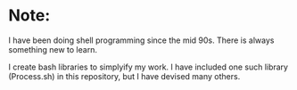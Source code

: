 
Note:
=====

I have been doing shell programming since the mid 90s.
There is always something new to learn.

I create bash libraries to simplyify my work.
I have included one such library (Process.sh) in this repository,
but I have devised many others.
